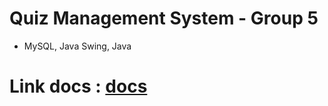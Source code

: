 # Quiz Management System - Group 5
  - MySQL, Java Swing, Java
# Link docs : [docs](https://docs.google.com/document/d/1ryp8AVc_aqnJpuUVsEm0vLrMR6mma8sC1tbpRwG8LOU/edit?fbclid=IwZXh0bgNhZW0CMTEAAR2qhPO0xSV8XDSNGEZbL1Q_JGb7gqDGvFIsn7uW5ptPltFpevJSLWHLg9c_aem_2kzgxU9SbH86n148-aa7Ow&tab=t.0)
